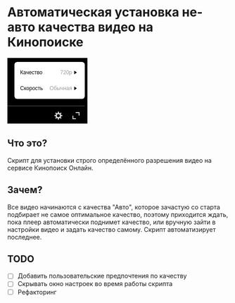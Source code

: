 # Автоматическая установка не-авто качества видео на Кинопоиске
![Скриншот панельки на Кинопоиске](./screenshot.png)

## Что это?
Скрипт для установки строго определённого разрешения видео на сервисе Кинопоиск Онлайн.

## Зачем?
Все видео начинаются с качества "Авто", которое зачастую со старта подбирает не самое оптимальное качество, поэтому приходится ждать, пока плеер автоматически поднимет качество, или вручную зайти в настройки видео и задать качество самому. Скрипт автоматизирует последнее.

## TODO
- [ ] Добавить пользовательские предпочтения по качеству
- [ ] Скрывать окно настроек во время работы скрипта
- [ ] Рефакторинг
